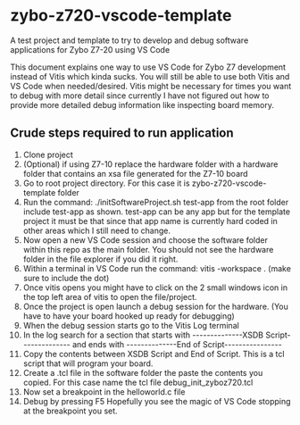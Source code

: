 # zybo-z720-vscode-template
A test project and template to try to develop and debug software applications for Zybo Z7-20 using VS Code

This document explains one way to use VS Code for Zybo Z7 development instead of Vitis which kinda sucks.
You will still be able to use both Vitis and VS Code when needed/desired. Vitis might be necessary for times
you want to debug with more detail since currently I have not figured out how to provide more detailed debug
information like inspecting board memory.


Crude steps required to run application
-----------------------------------------
1.  Clone project
2.  (Optional) if using Z7-10 replace the hardware folder with a hardware folder that contains an xsa file generated for the Z7-10 board
3.  Go to root project directory. For this case it is zybo-z720-vscode-template folder
4.  Run the command: ./initSoftwareProject.sh test-app from the root folder include test-app as shown. test-app can be any app
    but for the template project it must be that since that app name is currently hard coded in other areas which I still need to change.
5.  Now open a new VS Code session and choose the software folder within this repo as the main folder. You should not see the hardware folder in the file explorer
    if you did it right.
6.  Within a terminal in VS Code run the command: vitis -workspace . (make sure to include the dot)
7.  Once vitis opens you might have to click on the 2 small windows icon in the top left area of vitis to open the file/project.
8.  Once the project is open launch a debug session for the hardware. (You have to have your board hooked up ready for debugging)
9.  When the debug session starts go to the Vitis Log terminal
10.  In the log search for a section that starts with --------------XSDB Script-------------- and ends with --------------End of Script----------------
11. Copy the contents between XSDB Script and End of Script. This is a tcl script that will program your board.
12. Create a .tcl file in the software folder the paste the contents you copied. For this case name the tcl file debug_init_zyboz720.tcl
13. Now set a breakpoint in the helloworld.c file
14. Debug by pressing F5
Hopefully you see the magic of VS Code stopping at the breakpoint you set.
